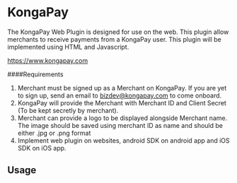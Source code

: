 KongaPay
========

The KongaPay Web Plugin is designed for use on the web. This plugin allow merchants to receive payments from a KongaPay user. This plugin will be implemented using HTML and Javascript.

https://www.kongapay.com

####Requirements
1. Merchant must be signed up as a Merchant on KongaPay. If you are yet to sign up, send an email to bizdev@kongapay.com to come onboard.
2. KongaPay will provide the Merchant with Merchant ID and Client Secret (To be kept secretly by merchant).
3. Merchant can provide a logo to be displayed alongside Merchant name. The image should be saved using merchant ID as name and should be either .jpg or .png format
4. Implement web plugin on websites, android SDK on android app and iOS SDK on iOS app.

## Usage
